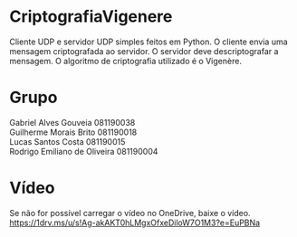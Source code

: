 # CriptografiaVigenere
Cliente UDP e servidor UDP simples feitos em Python. O cliente envia uma mensagem criptografada ao servidor. O servidor deve descriptografar a mensagem. O algoritmo de criptografia utilizado é o Vigenère.

# Grupo
Gabriel Alves Gouveia 081190038 <br>
Guilherme Morais Brito 081190018 <br>
Lucas Santos Costa 081190015 <br>
Rodrigo Emiliano de Oliveira 081190004 <br>


# Vídeo
Se não for possível carregar o vídeo no OneDrive, baixe o vídeo. <br>
https://1drv.ms/u/s!Ag-akAKT0hLMgxOfxeDiloW7O1M3?e=EuPBNa
